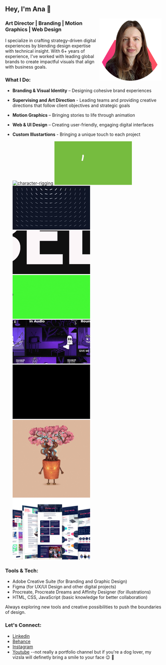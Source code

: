 ## Hey, I'm Ana 👋

<!--
**anadonos/anadonos** is a ✨ _special_ ✨ repository because its `README.md` (this file) appears on your GitHub profile.
-->

<img src=https://raw.githubusercontent.com/anadonos/anadonos/refs/heads/main/Images/profile%20image_teams.png alt=profileimage width=200 align=right>

### **Art Director | Branding | Motion Graphics | Web Design**

I specialize in crafting strategy-driven digital experiences by blending design expertise with technical insight. With 6+ years of experience, I've worked with leading global brands to create impactful visuals that align with business goals.

### **What I Do:**

- **Branding & Visual Identity** – Designing cohesive brand experiences
- **Supervising and Art Direction** - Leading teams and providing creative directions that follow client objectives and strategic goals
- **Motion Graphics** – Bringing stories to life through animation
- **Web & UI Design** – Creating user-friendly, engaging digital interfaces
- **Custom Illustartions** - Bringing a unique touch to each project
  
  <img src=https://raw.githubusercontent.com/anadonos/anadonos/refs/heads/main/Images/character%20rigging.gif alt=character-rigging width=250> <img src=https://raw.githubusercontent.com/anadonos/anadonos/refs/heads/main/Images/bike%20on%20poster.gif alt=bike-on-poster width=250>
  <img src=https://raw.githubusercontent.com/anadonos/anadonos/refs/heads/main/Images/logo%20animation%20with%20script.gif alt=logo-animation-with-script width=250> <img src=https://raw.githubusercontent.com/anadonos/anadonos/refs/heads/main/Images/playful%20typography.gif alt=playful-typography width=250>
  <img src=https://raw.githubusercontent.com/anadonos/anadonos/refs/heads/main/Images/webflow%20website.gif alt=webflow-website width=250> <img src=https://raw.githubusercontent.com/anadonos/anadonos/refs/heads/main/Images/halloween%20campaign.gif alt=halloween-campaign width=250>
  <img src=https://raw.githubusercontent.com/anadonos/anadonos/refs/heads/main/Images/Coca-Cola%20Animation.gif alt=coca-cola-animation width=250> <img src=https://raw.githubusercontent.com/anadonos/anadonos/refs/heads/main/Images/Enchanted%20Plants%20Animation.gif alt=nft-plants width=250>
  <img src=https://raw.githubusercontent.com/anadonos/anadonos/refs/heads/main/Images/ZN%20website.png alt=zn-website width=250>


### **Tools & Tech:**

- Adobe Creative Suite (for Branding and Graphic Design)
- Figma (for UX/UI Design and other digital projects)
- Procreate, Procreate Dreams and Affinity Designer (for illustrations)
- HTML, CSS, JavaScript (basic knowledge for better collaboration)

Always exploring new tools and creative possibilities to push the boundaries of design.

### **Let's Connect:**

- [Linkedin](https://www.linkedin.com/in/anamaria-donos/)
- [Behance](https://www.behance.net/anadonos)
- [Instagram](https://www.instagram.com/anadonos/#)
- [Youtube](https://www.youtube.com/@PipikiAdventures) --not really a portfolio channel but if you're a dog lover, my vizsla will definetly bring a smile to your face 😉 🐾
